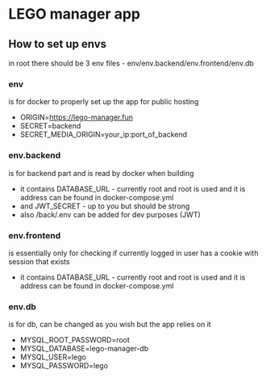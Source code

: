 # LEGO manager app

## How to set up envs

in root there should be 3 env files - env/env.backend/env.frontend/env.db

### env
is for docker to properly set up the app for public hosting
- ORIGIN=https://lego-manager.fun
- SECRET=backend
- SECRET_MEDIA_ORIGIN=your_ip:port_of_backend
### env.backend
is for backend part and is read by docker when building 
- it contains DATABASE_URL - currently root and root is used and it is address can be found in docker-compose.yml
- and JWT_SECRET - up to you but should be strong
- also /back/.env can be added for dev purposes (JWT)
### env.frontend
is essentially only for checking if currently logged in user has a cookie with session that exists
- it contains DATABASE_URL - currently root and root is used and it is address can be found in docker-compose.yml
### env.db
is for db, can be changed as you wish but the app relies on it
- MYSQL_ROOT_PASSWORD=root
- MYSQL_DATABASE=lego-manager-db
- MYSQL_USER=lego
- MYSQL_PASSWORD=lego
